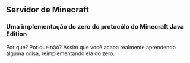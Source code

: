 ## Servidor de Minecraft

### Uma implementação do zero do protocólo do Minecraft Java Edition
Por que? Por que não? Assim que você acaba realmente aprendendo alguma coisa,
reimplementando ela do zero.
